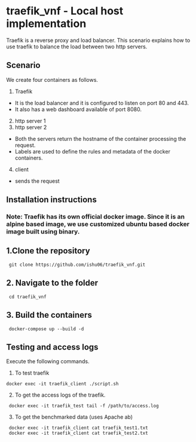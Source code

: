 # traefik_vnf - Local host implementation

Traefik is a reverse proxy and load balancer. This scenario explains how to use traefik to balance the load between two http servers.

## Scenario

We create four containers as follows.
1. Traefik
 - It is the load balancer and it is configured to listen on port 80 and 443.
 - It also has a web dashboard available of port 8080.
2. http server 1
3. http server 2
- Both the servers return the hostname of the container processing the request.
- Labels are used to define the rules and metadata of the docker containers.
4. client
- sends the request

## Installation instructions

### Note: Traefik has its own official docker image. Since it is an alpine based image, we use customized ubuntu based docker image built using binary.

## 1.Clone the repository

` git clone https://github.com/ishu06/traefik_vnf.git`

## 2. Navigate to the folder

` cd traefik_vnf`

## 3. Build the containers 

` docker-compose up --build -d`

## Testing and access logs

Execute the following commands.

1. To test traefik

`docker exec -it traefik_client ./script.sh`

2. To get the access logs of the traefik.

` docker exec -it traefik_test tail -f /path/to/access.log`

3. To get the benchmarked data (uses Apache ab)

` docker exec -it traefik_client cat traefik_test1.txt`   
` docker exec -it traefik_client cat traefik_test2.txt`   
